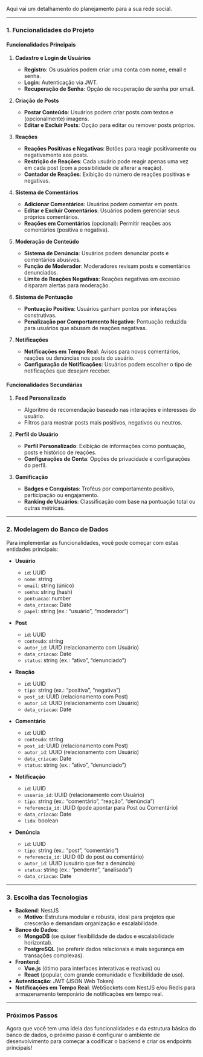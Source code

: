 Aqui vai um detalhamento do planejamento para a sua rede social.

---

### 1. Funcionalidades do Projeto

#### Funcionalidades Principais
1. **Cadastro e Login de Usuários**
   - **Registro**: Os usuários podem criar uma conta com nome, email e senha.
   - **Login**: Autenticação via JWT.
   - **Recuperação de Senha**: Opção de recuperação de senha por email.

2. **Criação de Posts**
   - **Postar Conteúdo**: Usuários podem criar posts com textos e (opcionalmente) imagens.
   - **Editar e Excluir Posts**: Opção para editar ou remover posts próprios.

3. **Reações**
   - **Reações Positivas e Negativas**: Botões para reagir positivamente ou negativamente aos posts.
   - **Restrição de Reações**: Cada usuário pode reagir apenas uma vez em cada post (com a possibilidade de alterar a reação).
   - **Contador de Reações**: Exibição do número de reações positivas e negativas.

4. **Sistema de Comentários**
   - **Adicionar Comentários**: Usuários podem comentar em posts.
   - **Editar e Excluir Comentários**: Usuários podem gerenciar seus próprios comentários.
   - **Reações em Comentários** (opcional): Permitir reações aos comentários (positiva e negativa).

5. **Moderação de Conteúdo**
   - **Sistema de Denúncia**: Usuários podem denunciar posts e comentários abusivos.
   - **Função de Moderador**: Moderadores revisam posts e comentários denunciados.
   - **Limite de Reações Negativas**: Reações negativas em excesso disparam alertas para moderação.

6. **Sistema de Pontuação**
   - **Pontuação Positiva**: Usuários ganham pontos por interações construtivas.
   - **Penalização por Comportamento Negativo**: Pontuação reduzida para usuários que abusam de reações negativas.

7. **Notificações**
   - **Notificações em Tempo Real**: Avisos para novos comentários, reações ou denúncias nos posts do usuário.
   - **Configuração de Notificações**: Usuários podem escolher o tipo de notificações que desejam receber.

#### Funcionalidades Secundárias
1. **Feed Personalizado**
   - Algoritmo de recomendação baseado nas interações e interesses do usuário.
   - Filtros para mostrar posts mais positivos, negativos ou neutros.

2. **Perfil do Usuário**
   - **Perfil Personalizado**: Exibição de informações como pontuação, posts e histórico de reações.
   - **Configurações de Conta**: Opções de privacidade e configurações do perfil.

3. **Gamificação**
   - **Badges e Conquistas**: Troféus por comportamento positivo, participação ou engajamento.
   - **Ranking de Usuários**: Classificação com base na pontuação total ou outras métricas.

---

### 2. Modelagem do Banco de Dados

Para implementar as funcionalidades, você pode começar com estas entidades principais:

- **Usuário**
  - `id`: UUID
  - `nome`: string
  - `email`: string (único)
  - `senha`: string (hash)
  - `pontuacao`: number
  - `data_criacao`: Date
  - `papel`: string (ex.: “usuário”, “moderador”)

- **Post**
  - `id`: UUID
  - `conteudo`: string
  - `autor_id`: UUID (relacionamento com Usuário)
  - `data_criacao`: Date
  - `status`: string (ex.: “ativo”, “denunciado”)

- **Reação**
  - `id`: UUID
  - `tipo`: string (ex.: “positiva”, “negativa”)
  - `post_id`: UUID (relacionamento com Post)
  - `autor_id`: UUID (relacionamento com Usuário)
  - `data_criacao`: Date

- **Comentário**
  - `id`: UUID
  - `conteudo`: string
  - `post_id`: UUID (relacionamento com Post)
  - `autor_id`: UUID (relacionamento com Usuário)
  - `data_criacao`: Date
  - `status`: string (ex.: “ativo”, “denunciado”)

- **Notificação**
  - `id`: UUID
  - `usuario_id`: UUID (relacionamento com Usuário)
  - `tipo`: string (ex.: “comentário”, “reação”, “denúncia”)
  - `referencia_id`: UUID (pode apontar para Post ou Comentário)
  - `data_criacao`: Date
  - `lida`: boolean

- **Denúncia**
  - `id`: UUID
  - `tipo`: string (ex.: “post”, “comentário”)
  - `referencia_id`: UUID (ID do post ou comentário)
  - `autor_id`: UUID (usuário que fez a denúncia)
  - `status`: string (ex.: “pendente”, “analisada”)
  - `data_criacao`: Date

---

### 3. Escolha das Tecnologias

- **Backend**: NestJS
  - **Motivo**: Estrutura modular e robusta, ideal para projetos que crescerão e demandam organização e escalabilidade.
- **Banco de Dados**: 
  - **MongoDB** (se quiser flexibilidade de dados e escalabilidade horizontal).
  - **PostgreSQL** (se preferir dados relacionais e mais segurança em transações complexas).
- **Frontend**: 
  - **Vue.js** (ótimo para interfaces interativas e reativas) ou 
  - **React** (popular, com grande comunidade e flexibilidade de uso).
- **Autenticação**: JWT (JSON Web Token)
- **Notificações em Tempo Real**: WebSockets com NestJS e/ou Redis para armazenamento temporário de notificações em tempo real.

---

### Próximos Passos

Agora que você tem uma ideia das funcionalidades e da estrutura básica do banco de dados, o próximo passo é configurar o ambiente de desenvolvimento para começar a codificar o backend e criar os endpoints principais!
